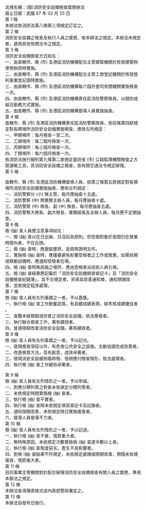 法規名稱：(廢)消防安全設備檢查獎懲辦法  
廢止日期：民國 87 年 02 月 25 日  
第 1 條  
本辦法依消防法第八條第三項規定訂定之。  
第 2 條  
消防安全設備之檢查及執行人員之獎懲，依本辦法之規定。本辦法未規定  
者，適用其他有關法令之規定。  
第 3 條  
消防安全設備檢查方式如左：  
一、由直轄市、縣 (市) 及港區消防機構配合主管建築機關於核發建築物  
使用執照時實施。  
二、由直轄市、縣 (市) 及港區消防機構配合主管工商登記機關於核發營  
利事業登記證時實施。  
三、由直轄市、縣 (市) 及港區消防機構每六個月會同有關機關實施檢查  
一次。  
四、由直轄市、縣 (市) 及港區消防機構責任區消防警察隊員，以個別或  
組合勤務方式實施。  
五、由直轄市、縣 (市) 及港區消防機構督導人員實施抽查。  
第 4 條  
直轄市、縣 (市) 及港區消防機構責任區消防警察隊員，依前條第四款規  
定對各類埸所消防安全設備實施檢查，應依左列規定：  
一、甲類埸所：每月檢查一至二次。  
二、乙類埸所：每二個月檢查一次。  
三、丙類埸所：每三個月檢查一次。  
四、丁類埸所：每六個月檢查一次。  
依消防法施行細則第九條第二款規定委託省 (市) 公路監理機關檢查之大  
眾運輸工具，其消防安全設備之檢查，依有關交通法令規定辦理。  
第 5 條  


直轄市、縣 (市) 及港區消防機構督導人員，依第三條第五款規定對各類  
埸所消防安全設備實施抽查，應依左列規定：  
一、消防警察分 (小) 隊主管，每月應抽查十五處。  
二、消防警察 (中) 隊業務主辦人員，每月應抽查十處。  
三、消防警察 (中) 隊長、副 (中) 隊長，每月應抽查五處。  
四、消防警察大隊長、副大隊長、業務組長及主辦人員，每月應不定期抽  
查。  
第 6 條  
檢 (抽) 查人員應注意事項如左：  
一、檢 (抽) 查以在日出後、日沒前為原則。但受檢對象於夜間仍在營業  
時間內者，不在此限。  
二、檢 (抽) 查時，應服裝整齊，並佩帶證明文件。  
三、實施檢 (抽) 查時，應儘量避免影響受檢者之工作或營業，如需拆開  
或移動設備時，應通知受檢者在場。  
四、檢 (抽) 查特殊設施之場所，應由受檢者派技術人員引導。  
五、檢 (抽) 查結果應記載於「消防安全設備檢查查記卡」及「消防安全  
設備檢查紀錄簿」，其不合規定者，另填具改善通知單，通知限期改  
善，並依規定程序處理。  
第 7 條  
檢 (抽) 查人員有左列事蹟之一者，予以嘉獎。  
一、執行檢 (抽) 查工作勤奮認真，有具體成績表現，經考核成績優良者  
。  
二、查獲未經檢驗或仿冒之消防安全設備，依法舉發者。  
三、執行聯合檢查工作，著有績效者。  
四、督導限期改善消防安全設備，著有績效者。  
第 8 條  
檢 (抽) 查人員有左列事蹟之一者，予以記功。  
一、發現檢查項目以外，有危害公共安全之設施，主動協調完成改善者。  
二、改進檢查方法，具有創意，成效卓著者。  
三、發現消安全設備有臨時租、借用應付檢查情形，依法處理者。  
四、執行檢 (抽) 查工作績效卓著者。  


第 9 條  
檢 (抽) 查人員有左列情形之一者，予以申誡。  
一、對應分類列管之對象未依規定分類列管者。  
二、未依規定時間實施檢 (抽) 查者。  
三、執行檢 (抽) 查不實者。  
四、執行檢 (抽) 查時未依規定填寫查記卡及記錄者。  
五、通知限期改善，未依規定時日實施複查者。  
六、督導人員督導不力者。  
第 10 條  
檢 (抽) 查人員有左列情形之一者，予以記過。  
一、執行檢 (抽) 查不實，情節重大者。  
二、無特殊原因，未依規定次數實施檢 (抽) 查達半數以上者。  
三、執行檢 (抽) 查態度惡劣，產生不良影響者。  
四、對檢 (抽) 查結果不符規定，未依規定處理或限期改善，預隨未依規  
複查，情節重大者。  
第 11 條  
目的事業主管機關對於配合辦理消防安全設備檢查有關人員之獎懲，準用  
本辦法之規定。  
第 12 條  
本辦法各項簿表格式由內政部警政署定之。  
第 13 條  
本辦法自發布日施行。  


